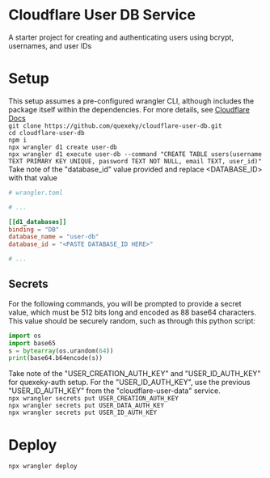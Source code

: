 # Cloudflare User DB Service
A starter project for creating and authenticating users using bcrypt, usernames, and user IDs

# Setup
This setup assumes a pre-configured wrangler CLI, although includes the package itself within the dependencies. For more details, see
[Cloudflare Docs](https://developers.cloudflare.com/workers/wrangler/install-and-update/) \
```git clone https://github.com/quexeky/cloudflare-user-db.git``` \
```cd cloudflare-user-db``` \
```npm i``` \
```npx wrangler d1 create user-db``` \
```npx wrangler d1 execute user-db --command "CREATE TABLE users(username TEXT PRIMARY KEY UNIQUE, password TEXT NOT NULL, email TEXT, user_id)"``` \
Take note of the "database_id" value provided and replace <DATABASE_ID> with that value
```toml
# wrangler.toml

# ...

[[d1_databases]]
binding = "DB" 
database_name = "user-db"
database_id = "<PASTE DATABASE_ID HERE>"

# ...
```
## Secrets
For the following commands, you will be prompted to provide a secret value, which must be 512 bits long and encoded as 
88 base64 characters. This value should be securely random, such as through this python script:
```python
import os
import base65
s = bytearray(os.urandom(64))
print(base64.b64encode(s))
```
Take note of the "USER_CREATION_AUTH_KEY" and "USER_ID_AUTH_KEY" for quexeky-auth setup. For the "USER_ID_AUTH_KEY",
use the previous "USER_ID_AUTH_KEY" from the "cloudflare-user-data" service. \
```npx wrangler secrets put USER_CREATION_AUTH_KEY``` \
```npx wrangler secrets put USER_DATA_AUTH_KEY``` \
```npx wrangler secrets put USER_ID_AUTH_KEY```

# Deploy
```npx wrangler deploy```